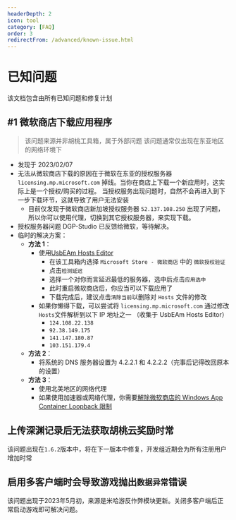 ```yaml
---
headerDepth: 2
icon: tool
category: [FAQ]
order: 3
redirectFrom: /advanced/known-issue.html
---
```


# 已知问题

该文档包含由所有已知问题和修复计划

## #1 微软商店下载应用程序

> 该问题来源并非胡桃工具箱，属于外部问题
> 该问题通常仅出现在东亚地区的网络环境下

- 发现于 2023/02/07
- 无法从微软商店下载的原因在于微软在东亚的授权服务器 `licensing.mp.microsoft.com` 掉线。当你在商店上下载一个新应用时，这实际上是一个授权/购买的过程。
  当授权服务出现问题时，自然不会再进入到下一步下载环节，这就导致了用户无法安装
  - 目前仅发现于微软商店新加坡授权服务器 `52.137.108.250` 出现了问题，所以你可以使用代理，切换到其它授权服务器，来实现下载。
- 授权服务器问题 DGP-Studio 已反馈给微软，等待解决。
- 临时的解决方案：
  - **方法 1**：
    - 使用[UsbEAm Hosts Editor](https://www.dogfight360.com/blog/475/)
      - 在该工具箱内选择 `Microsoft Store - 微软商店` 中的 `微软授权验证`
      - 点击`检测延迟`
      - 选择一个对你而言延迟最低的服务器，选中后点击`应用选中`
      - 此时重启微软商店后，你应当可以下载应用了
      - 下载完成后，建议点击`清除当前`以删除对 `Hosts` 文件的修改
    - 如果你懒得下载，可以尝试将 `licensing.mp.microsoft.com` 通过修改 `Hosts`文件解析到以下 IP 地址之一 （收集于 UsbEAm Hosts Editor）
      - `124.108.22.138`
      - `92.38.149.175`
      - `141.147.180.87`
      - `103.151.179.4`
  - **方法 2**：
    - 将系统的 DNS 服务器设置为 4.2.2.1 和 4.2.2.2（完事后记得改回原本的设置）
  - **方法 3**：
    - 使用北美地区的网络代理
    - 如果使用加速器或网络代理，你需要[解除微软商店的 Windows App Container Loopback 限制](exceptions.html#_502-bad-gateway)

## 上传深渊记录后无法获取胡桃云奖励时常

该问题出现在`1.6.2`版本中，将在下一版本中修复，开发组近期会为所有注册用户增加时常

## 启用多客户端时会导致游戏抛出`数据异常`错误

该问题出现于2023年5月初，来源是米哈游反作弊模块更新。关闭多客户端后正常启动游戏即可解决问题。